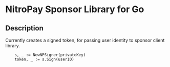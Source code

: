 # NitroPay Sponsor Library for Go

## Description

Currently creates a signed token, for passing user identity to sponsor client library.

```golang
	s, _ := NewNPSigner(privateKey)
	token, _ := s.Sign(userID)
```
